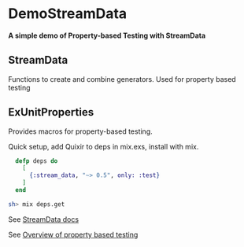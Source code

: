 # DemoStreamData

**A simple demo of Property-based Testing with StreamData**

## StreamData
Functions to create and combine generators. Used for property based testing

## ExUnitProperties
Provides macros for property-based testing.

Quick setup, add Quixir to deps in mix.exs, install with mix.
```elixir
  defp deps do
    [
      {:stream_data, "~> 0.5", only: :test}
    ]
  end
```

```sh
sh> mix deps.get
```

See [StreamData docs](https://hexdocs.pm/stream_data/StreamData.html)

See [Overview of property based testing](https://hexdocs.pm/stream_data/ExUnitProperties.html#content)
